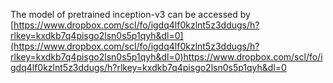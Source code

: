 The model of pretrained inception-v3 can be accessed by [https://www.dropbox.com/scl/fo/igdq4lf0kzlnt5z3ddugs/h?rlkey=kxdkb7q4pisgo2lsn0s5p1qyh&dl=0](https://www.dropbox.com/scl/fo/igdq4lf0kzlnt5z3ddugs/h?rlkey=kxdkb7q4pisgo2lsn0s5p1qyh&dl=0)https://www.dropbox.com/scl/fo/igdq4lf0kzlnt5z3ddugs/h?rlkey=kxdkb7q4pisgo2lsn0s5p1qyh&dl=0
